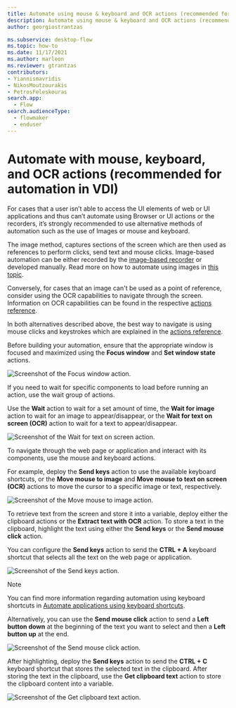 ```yaml
---
title: Automate using mouse & keyboard and OCR actions (recommended for automation in VDI)
description: Automate using mouse & keyboard and OCR actions (recommended for automation in VDI)
author: georgiostrantzas

ms.subservice: desktop-flow
ms.topic: how-to
ms.date: 11/17/2021
ms.author: marleon
ms.reviewer: gtrantzas
contributors:
- Yiannismavridis
- NikosMoutzourakis
- PetrosFeleskouras
search.app: 
  - Flow
search.audienceType: 
  - flowmaker
  - enduser
---
```


# Automate with mouse, keyboard, and OCR actions (recommended for automation in VDI)

For cases that a user isn’t able to access the UI elements of web or UI applications and thus can’t automate using Browser or UI actions or the recorders, it’s strongly recommended to use alternative methods of automation such as the use of Images or mouse and keyboard.

The image method, captures sections of the screen which are then used as references to perform clicks, send text and mouse clicks. Image-based automation can be either recorded by the [image-based recorder](../recording-flow.md#image-based-recording) or developed manually. Read more on how to automate using images in [this topic](../images.md).

Conversely, for cases that an image can't be used as a point of reference, consider using the OCR capabilities to navigate through the screen. Information on OCR capabilities can be found in the respective [actions reference](../actions-reference/ocr.md).

In both alternatives described above, the best way to navigate is using mouse clicks and keystrokes which are explained in the [actions reference](../actions-reference/mouseandkeyboard.md).

Before building your automation, ensure that the appropriate window is focused and maximized using the **Focus window** and **Set window state** actions.

![Screenshot of the Focus window action.](media/automate-using-mouse-keyboard-ocr/focus-window-action.png)

If you need to wait for specific components to load before running an action, use the wait group of actions. 

Use the **Wait** action to wait for a set amount of time, the **Wait for image** action to wait for an image to appear/disappear, or the **Wait for text on screen (OCR)** action to wait for a text to appear/disappear.

![Screenshot of the Wait for text on screen action.](media/automate-using-mouse-keyboard-ocr/wait-text-screen-action.png)

To navigate through the web page or application and interact with its components, use the mouse and keyboard actions.

For example, deploy the **Send keys** action to use the available keyboard shortcuts, or the **Move mouse to image** and **Move mouse to text on screen (OCR)** actions to move the cursor to a specific image or text, respectively.

![Screenshot of the Move mouse to image action.](media/automate-using-mouse-keyboard-ocr/move-mouse-image-action.png)

To retrieve text from the screen and store it into a variable, deploy either the clipboard actions or the **Extract text with OCR** action. To store a text in the clipboard, highlight the text using either the **Send keys** or the **Send mouse click** action.

You can configure the **Send keys** action to send the **CTRL + A** keyboard shortcut that selects all the text on the web page or application.

![Screenshot of the Send keys action.](media/automate-using-mouse-keyboard-ocr/send-keys-action.png)

> [!NOTE]
> You can find more information regarding automation using keyboard shortcuts in [Automate applications using keyboard shortcuts](automate-applications-keyboard-shortcuts.md).

Alternatively, you can use the **Send mouse click**  action to send a **Left button down** at the beginning of the text you want to select and then a **Left button up** at the end. 

![Screenshot of the Send mouse click action.](media/automate-using-mouse-keyboard-ocr/send-mouse-click-action.png)

After highlighting, deploy the **Send keys** action to send the **CTRL + C** keyboard shortcut that stores the selected text in the clipboard. After storing the text in the clipboard, use the **Get clipboard text** action to store the clipboard content into a variable. 

![Screenshot of the Get clipboard text action.](media/automate-using-mouse-keyboard-ocr/get-clipboard-action.png)